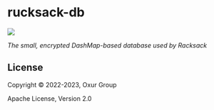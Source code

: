 # rucksack-db

[![][logo]][logo-large]

*The small, encrypted DashMap-based database used by Racksack*

## License

Copyright © 2022-2023, Oxur Group

Apache License, Version 2.0

[//]: ---Named-Links---

[logo]: ../resources/images/logo-v1-x250.png
[logo-large]: ../resources/images/logo-v1-x1000.png
